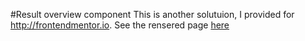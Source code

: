 #Result overview component
 This is another solutuion, I provided for http://frontendmentor.io.
 See the rensered page [here](https://https://holger-kraus.github.io/ResultSummary/)
